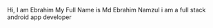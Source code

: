Hi, I am Ebrahim
My Full Name is Md Ebrahim Namzul
i am a full stack android app developer



<!---
bdebrahimcode/bdebrahimcode is a ✨ special ✨ repository because its `README.md` (this file) appears on your GitHub profile.
You can click the Preview link to take a look at your changes.
--->
